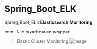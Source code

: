 # Spring_Boot_ELK
Spring_Boot_ELK
**Elasticsearch Monitoring** 

mvn -N io.takari:maven:wrapper

> Elastic Cluster Monitoring
![image](https://user-images.githubusercontent.com/84139720/155905685-6e7a3876-fa19-4d04-aeda-3f6501f060f1.png)

